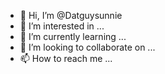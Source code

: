 - 👋 Hi, I’m @Datguysunnie
- 👀 I’m interested in ...
- 🌱 I’m currently learning ...
- 💞️ I’m looking to collaborate on ...
- 📫 How to reach me ...

<!---
Datguysunnie/Datguysunnie is a ✨ special ✨ repository because its `README.md` (this file) appears on your GitHub profile.
You can click the Preview link to take a look at your changes.
--->
